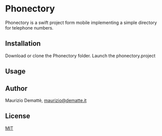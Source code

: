 # Phonectory
Phonectory is a swift project form mobile implementing a simple directory for telephone numbers.

## Installation

Download or clone the Phonectory folder.
Launch the phonectory.project

## Usage

## Author
Maurizio Demattè, maurizio@dematte.it

## License
[MIT](https://choosealicense.com/licenses/mit/)
